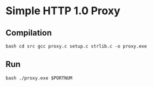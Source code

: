 # Simple HTTP 1.0 Proxy

## Compilation
`bash
cd src
gcc proxy.c setup.c strlib.c -o proxy.exe
`
## Run
`bash
./proxy.exe $PORTNUM
`
